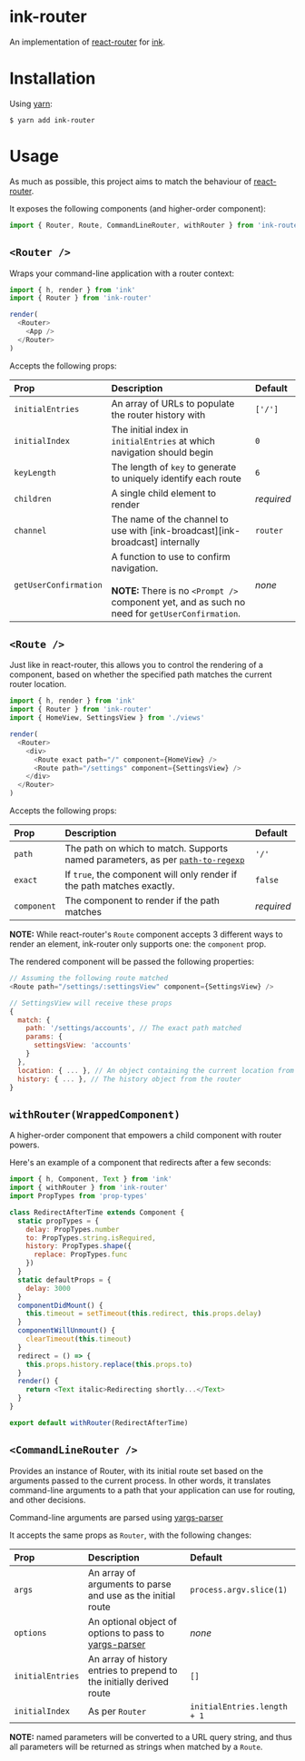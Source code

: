 # ink-router

An implementation of [react-router][react-router] for [ink][ink].

# Installation

Using [yarn][yarn]:

```
$ yarn add ink-router
```

# Usage

As much as possible, this project aims to match the behaviour of [react-router][react-router].

It exposes the following components (and higher-order component):

```js
import { Router, Route, CommandLineRouter, withRouter } from 'ink-router'
```

## `<Router />`

Wraps your command-line application with a router context:

```js
import { h, render } from 'ink'
import { Router } from 'ink-router'

render(
  <Router>
    <App />
  </Router>
)
```

Accepts the following props:

| Prop                  | Description                                                                                                                                          | Default    |
|:----------------------|:-----------------------------------------------------------------------------------------------------------------------------------------------------|:-----------|
| `initialEntries`      | An array of URLs to populate the router history with                                                                                                 | `['/']`    |
| `initialIndex`        | The initial index in `initialEntries` at which navigation should begin                                                                               | `0`        |
| `keyLength`           | The length of `key` to generate to uniquely identify each route                                                                                      | `6`        |
| `children`            | A single child element to render                                                                                                                     | _required_ |
| `channel`             | The name of the channel to use with [ink-broadcast][ink-broadcast] internally                                                                        | `router`   |
| `getUserConfirmation` | A function to use to confirm navigation.<br /><br />**NOTE:** There is no `<Prompt />` component yet, and as such no need for `getUserConfirmation`. | _none_     |

## `<Route />`

Just like in react-router, this allows you to control the rendering of a component,
based on whether the specified path matches the current router location.

```js
import { h, render } from 'ink'
import { Router } from 'ink-router'
import { HomeView, SettingsView } from './views'

render(
  <Router>
    <div>
      <Route exact path="/" component={HomeView} />
      <Route path="/settings" component={SettingsView} />
    </div>
  </Router>
)
```

Accepts the following props:

| Prop        | Description                                                                                      | Default    |
|:------------|:-------------------------------------------------------------------------------------------------|:-----------|
| `path`      | The path on which to match. Supports named parameters, as per [`path-to-regexp`][path-to-regexp] | `'/'`      |
| `exact`     | If `true`, the component will only render if the path matches exactly.                           | `false`    |
| `component` | The component to render if the path matches                                                      | _required_ |

**NOTE:** While react-router's `Route` component accepts 3 different ways to
render an element, ink-router only supports one: the `component` prop.

The rendered component will be passed the following properties:

```js
// Assuming the following route matched
<Route path="/settings/:settingsView" component={SettingsView} />

// SettingsView will receive these props
{
  match: {
    path: '/settings/accounts', // The exact path matched
    params: {
      settingsView: 'accounts'
    }
  },
  location: { ... }, // An object containing the current location from history
  history: { ... }, // The history object from the router
}
```

## `withRouter(WrappedComponent)`

A higher-order component that empowers a child component with router powers.

Here's an example of a component that redirects after a few seconds:

```js
import { h, Component, Text } from 'ink'
import { withRouter } from 'ink-router'
import PropTypes from 'prop-types'

class RedirectAfterTime extends Component {
  static propTypes = {
    delay: PropTypes.number
    to: PropTypes.string.isRequired,
    history: PropTypes.shape({
      replace: PropTypes.func
    })
  }
  static defaultProps = {
    delay: 3000
  }
  componentDidMount() {
    this.timeout = setTimeout(this.redirect, this.props.delay)
  }
  componentWillUnmount() {
    clearTimeout(this.timeout)
  }
  redirect = () => {
    this.props.history.replace(this.props.to)
  }
  render() {
    return <Text italic>Redirecting shortly...</Text>
  }
}

export default withRouter(RedirectAfterTime)
```

## `<CommandLineRouter />`

Provides an instance of Router, with its initial route set based on the arguments
passed to the current process. In other words, it translates command-line arguments
to a path that your application can use for routing, and other decisions.

Command-line arguments are parsed using [yargs-parser][yargs-parser]

It accepts the same props as `Router`, with the following changes:

| Prop             | Description                                                           | Default                     |
|:-----------------|:----------------------------------------------------------------------|:----------------------------|
| `args`           | An array of arguments to parse and use as the initial route           | `process.argv.slice(1)`     |
| `options`        | An optional object of options to pass to [yargs-parser][yargs-parser] | _none_                      |
| `initialEntries` | An array of history entries to prepend to the initially derived route | `[]`                        |
| `initialIndex`   | As per `Router`                                                       | `initialEntries.length + 1` |

**NOTE:** named parameters will be converted to a URL query string, and thus all parameters will be returned as strings when matched by a `Route`.

[react-router]: https://github.com/ReactTraining/react-router
[ink]: https://github.com/vadimdemedes/ink
[yarn]: https://yarnpkg.com
[path-to-regexp]: https://github.com/pillarjs/path-to-regexp
[yargs-parser]: https://github.com/yargs/yargs-parser
